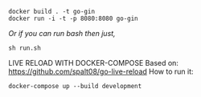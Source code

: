 ```
docker build . -t go-gin
docker run -i -t -p 8080:8080 go-gin
```

*Or if you can run bash then just,*

```
sh run.sh
```

LIVE RELOAD WITH DOCKER-COMPOSE
  Based on: https://github.com/spalt08/go-live-reload
  How to run it:
```
docker-compose up --build development
```
